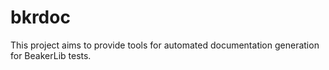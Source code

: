 bkrdoc
======

This project aims to provide tools for automated documentation generation for BeakerLib tests.

